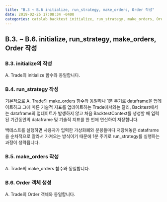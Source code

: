 ```yaml
---
title: "B.3 ~ B.6 initialize, run_strategy, make_orders, Order 작성"
date: 2019-02-25 17:08:34 -0400
categories: catslab backtest initialize, run_strategy, make_orders, Order 
---
```


## B.3. ~ B.6. initialize, run_strategy, make_orders, Order 작성

### B.3. initialize의 작성

A. Trade의 initialize 함수와 동일합니다.


### B.4. run_strategy 작성

기본적으로 A. Trade의 make_orders 함수와 동일하나 1분 주기로 dataframe을 업데이트하고 그에 따른 기술적 지표를 업데이트하는 Trade에서와는 달리, Backtest에서는 dataframe의 업데이트가 발생하지 않고 처음 BacktestContext를 생성할 때 입력된 기간동안의 dataframe 및 기술적 지표를 한 번에 연산하여 저장합니다. 

백테스트를 실행하면 사용자가 입력한 가상화폐와 분봉들마다 저장해놓은 dataframe을 순차적으로 잘라서 가져오는 방식이기 때문에 1분 주기로 run_strategy를 실행하는 과정이 생략됩니다.


### B.5. make_orders 작성

A. Trade의 make_orders 함수와 동일합니다.


### B.6. Order 객체 생성

A. Trade의 Order 객체와 동일합니다.








